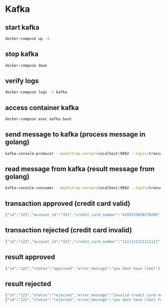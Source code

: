 # Kafka

## start kafka
```bash
docker-compose up -d
```

## stop kafka
```bash
docker-compose down
```

## verify logs
```bash
docker-compose logs -f kafka
```

## access container kafka
```bash
docker-compose exec kafka bash
```

## send message to kafka (process message in golang)
```bash
kafka-console-producer --bootstrap-server=localhost:9092 --topic=transactions
```

## read message from kafka (result message from golang)
```bash
kafka-console-consumer --bootstrap-server=localhost:9092 --topic=transactions_result
```

## transaction approved (credit card valid)
```bash
{"id":"123","account_id":"321","credit_card_number":"4193523830170205","credit_card_name":"John Doe","credit_card_expiration_month":12,"credit_card_expiration_year":2022,"credit_card_cvv":123,"amount":900}
```

## transaction rejected (credit card invalid)
```bash
{"id":"123","account_id":"321","credit_card_number":"1111111111111111","credit_card_name":"John Doe","credit_card_expiration_month":12,"credit_card_expiration_year":2022,"credit_card_cvv":123,"amount":1200}
```

## result approved
```bash
{"id":"123","status":"approved","error_message":"you dont have limit"}
```

## result rejected
```bash
{"id":"123","status":"rejected","error_message":"invalid credit card number"}
{"id":"123","status":"rejected","error_message":"you dont have limit for this transaction"}
```
